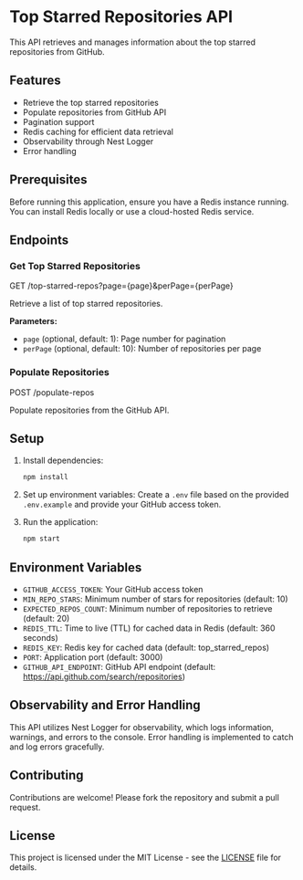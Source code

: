 # Top Starred Repositories API

This API retrieves and manages information about the top starred repositories from GitHub.

## Features

- Retrieve the top starred repositories
- Populate repositories from GitHub API
- Pagination support
- Redis caching for efficient data retrieval
- Observability through Nest Logger
- Error handling

## Prerequisites

Before running this application, ensure you have a Redis instance running. You can install Redis locally or use a cloud-hosted Redis service.

## Endpoints

### Get Top Starred Repositories

GET /top-starred-repos?page={page}&perPage={perPage}


Retrieve a list of top starred repositories.

**Parameters:**
- `page` (optional, default: 1): Page number for pagination
- `perPage` (optional, default: 10): Number of repositories per page

### Populate Repositories

POST /populate-repos


Populate repositories from the GitHub API.


## Setup

1. Install dependencies:
    ```bash
    npm install
    ```

2. Set up environment variables:
    Create a `.env` file based on the provided `.env.example` and provide your GitHub access token.

3. Run the application:
    ```bash
    npm start
    ```

## Environment Variables

- `GITHUB_ACCESS_TOKEN`: Your GitHub access token
- `MIN_REPO_STARS`: Minimum number of stars for repositories (default: 10)
- `EXPECTED_REPOS_COUNT`: Minimum number of repositories to retrieve (default: 20)
- `REDIS_TTL`: Time to live (TTL) for cached data in Redis (default: 360 seconds)
- `REDIS_KEY`: Redis key for cached data (default: top_starred_repos)
- `PORT`: Application port (default: 3000)
- `GITHUB_API_ENDPOINT`: GitHub API endpoint (default: https://api.github.com/search/repositories)

## Observability and Error Handling

This API utilizes Nest Logger for observability, which logs information, warnings, and errors to the console. Error handling is implemented to catch and log errors gracefully.

## Contributing

Contributions are welcome! Please fork the repository and submit a pull request.

## License

This project is licensed under the MIT License - see the [LICENSE](LICENSE) file for details.


